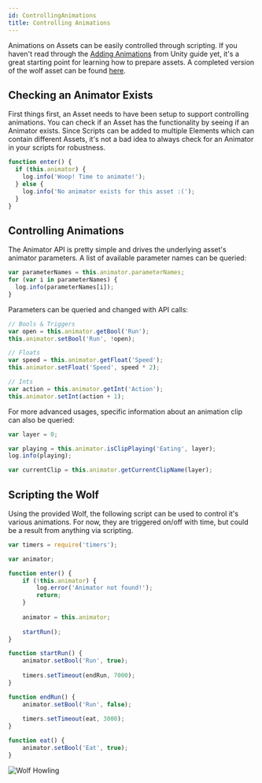 ```yaml
---
id: ControllingAnimations
title: Controlling Animations
---
```


Animations on Assets can be easily controlled through scripting. If you haven't read through the [Adding Animations](/docs/Assets/AddingAnimationsFromUnity) from Unity guide yet, it's a great starting point for learning how to prepare assets. A completed version of the wolf asset can be found [here](https://drive.google.com/open?id=1g45k0hf16caYwJoNwTqIu98SuaeZYez4).

## Checking an Animator Exists

First things first, an Asset needs to have been setup to support controlling animations. You can check if an Asset has the functionality by seeing if an Animator exists. Since Scripts can be added to multiple Elements which can contain different Assets, it's not a bad idea to always check for an Animator in your scripts for robustness.

```js
function enter() {
  if (this.animator) {
    log.info('Woop! Time to animate!');
  } else {
    log.info('No animator exists for this asset :(');
  }
}
```

## Controlling Animations

The Animator API is pretty simple and drives the underlying asset's animator parameters. A list of available parameter names can be queried:

```js
var parameterNames = this.animator.parameterNames;
for (var i in parameterNames) {
  log.info(parameterNames[i]);
}
```

Parameters can be queried and changed with API calls:

```js
// Bools & Triggers
var open = this.animator.getBool('Run');
this.animator.setBool('Run', !open);

// Floats
var speed = this.animator.getFloat('Speed');
this.animator.setFloat('Speed', speed * 2);

// Ints
var action = this.animator.getInt('Action');
this.animator.setInt(action + 1);
```

For more advanced usages, specific information about an animation clip can also be queried:

```js
var layer = 0;

var playing = this.animator.isClipPlaying('Eating', layer);
log.info(playing);

var currentClip = this.animator.getCurrentClipName(layer);
```

## Scripting the Wolf

Using the provided Wolf, the following script can be used to control it's various animations. For now, they are triggered on/off with time, but could be a result from anything via scripting.

```js
var timers = require('timers');

var animator;

function enter() {
    if (!this.animator) {
        log.error('Animator not found!');
        return;
    }
    
    animator = this.animator;
    
    startRun();
}

function startRun() {
    animator.setBool('Run', true);
    
    timers.setTimeout(endRun, 7000);
}

function endRun() {
    animator.setBool('Run', false);
    
    timers.setTimeout(eat, 3000);
}

function eat() {
    animator.setBool('Eat', true);
}
```

![Wolf Howling](/img/product/animation/control-anim.gif)
